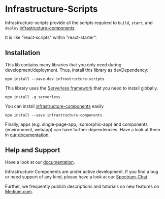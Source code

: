 # Infrastructure-Scripts

Infrastructure-scripts provide all the scripts required to `build`, `start`, and `deploy`
[infrastructure-components](https://github.com/infrastructure-components/infrastructure-components).

It is like "react-scripts" within "react-starter".


## Installation

This lib contains many libraries that you only need during development/deployment. Thus, install this library
as devDependency:

```
npm install --save-dev infrastructure-scripts
```

This library uses the [Serverless framework](https://serverless.com/) that you need to install globally.

```
npm install -g serverless
```

You can install [infrastructure-components](https://github.com/infrastructure-components/infrastructure-components) easily

```
npm install --save infrastructure-components
```

Finally, apps (e.g. single-page-app, isomorphic-app) and components (environment, webapp) can have further dependencies.
Have a look at them in [our documentation](https://infrastructure-components.readthedocs.io).


## Help and Support

Have a look at our [documentation](https://infrastructure-components.readthedocs.io).

Infrastructure-Components are under active development. If you find a bug or need support of any kind,
please have a look at our [Spectrum-Chat](https://spectrum.chat/infrastructure).

Further, we frequently publish descriptions and tutorials on new features on [Medium.com](https://medium.com/@fzickert).
